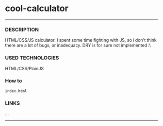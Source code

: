 # cool-calculator
***
### DESCRIPTION
HTML/CSS/JS calculator. I spent some time fighting with JS, so i don't think there are a lot of bugs, or inadequacy. DRY is for sure not implemented :\

### USED TECHNOLOGIES
HTML/CSS/PlainJS

### How to
`index.html`

### LINKS
...
***
